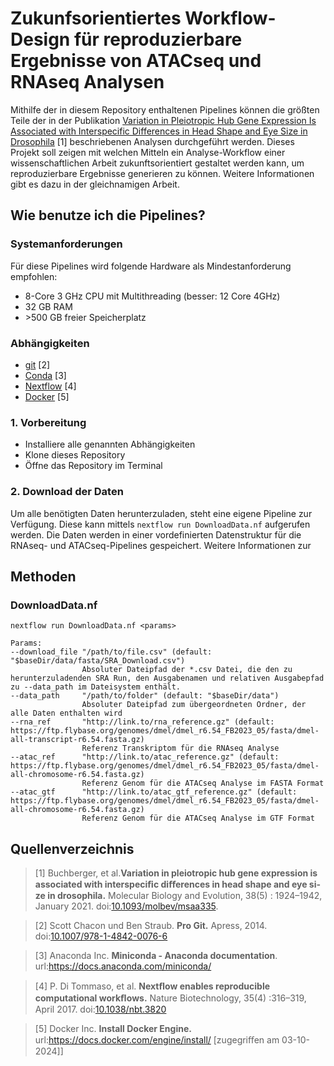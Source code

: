 # Zukunfsorientiertes Workflow-Design für reproduzierbare Ergebnisse von ATACseq und RNAseq Analysen

Mithilfe der in diesem Repository enthaltenen Pipelines können die größten Teile der in der Publikation [Variation in Pleiotropic Hub Gene Expression Is Associated with Interspecific Differences in Head Shape and Eye Size in Drosophila](https://doi.org/10.1093/molbev/msaa335) [1] beschriebenen Analysen durchgeführt werden.
Dieses Projekt soll zeigen mit welchen Mitteln ein Analyse-Workflow einer wissenschaftlichen Arbeit zukunftsorientiert gestaltet werden kann, um reproduzierbare Ergebnisse generieren zu können. Weitere Informationen gibt es dazu in der gleichnamigen Arbeit.

## Wie benutze ich die Pipelines?

### Systemanforderungen
Für diese Pipelines wird folgende Hardware als Mindestanforderung empfohlen:
- 8-Core 3 GHz CPU mit Multithreading (besser: 12 Core 4GHz)
- 32 GB RAM
- \>500 GB freier Speicherplatz

### Abhängigkeiten
- [git](https://git-scm.com) [2]
- [Conda](https://docs.anaconda.com/miniconda/) [3]
- [Nextflow](https://www.nextflow.io/docs/latest/install.html) [4]
- [Docker](https://docs.docker.com/engine/install/) [5]

### 1. Vorbereitung
- Installiere alle genannten Abhängigkeiten
- Klone dieses Repository
- Öffne das Repository im Terminal

### 2. Download der Daten
Um alle benötigten Daten herunterzuladen, steht eine eigene Pipeline zur Verfügung. Diese kann mittels `nextflow run DownloadData.nf` aufgerufen werden.
Die Daten werden in einer vordefinierten Datenstruktur für die RNAseq- und ATACseq-Pipelines gespeichert. Weitere Informationen zur 

## Methoden
### DownloadData.nf
```shell
nextflow run DownloadData.nf <params>

Params:
--download_file "/path/to/file.csv" (default: "$baseDir/data/fasta/SRA_Download.csv")
                Absoluter Dateipfad der *.csv Datei, die den zu herunterzuladenden SRA Run, den Ausgabenamen und relativen Ausgabepfad zu --data_path im Dateisystem enthält.
--data_path     "/path/to/folder" (default: "$baseDir/data")
                Absoluter Dateipfad zum übergeordneten Ordner, der alle Daten enthalten wird
--rna_ref       "http://link.to/rna_reference.gz" (default: https://ftp.flybase.org/genomes/dmel/dmel_r6.54_FB2023_05/fasta/dmel-all-transcript-r6.54.fasta.gz)
                Referenz Transkriptom für die RNAseq Analyse
--atac_ref      "http://link.to/atac_reference.gz" (default: https://ftp.flybase.org/genomes/dmel/dmel_r6.54_FB2023_05/fasta/dmel-all-chromosome-r6.54.fasta.gz)
                Referenz Genom für die ATACseq Analyse im FASTA Format
--atac_gtf      "http://link.to/atac_gtf_reference.gz" (default: https://ftp.flybase.org/genomes/dmel/dmel_r6.54_FB2023_05/fasta/dmel-all-chromosome-r6.54.fasta.gz)
                Referenz Genom für die ATACseq Analyse im GTF Format

```

## Quellenverzeichnis
> [1] 
Buchberger, et al.**Variation in pleiotropic hub gene expression is associated with interspeciﬁc diﬀerences in head shape and eye si- ze in drosophila.** 
 Molecular Biology and Evolution, 38(5) : 1924–1942, January 2021. doi:[10.1093/molbev/msaa335](https://doi.org/10.1093/molbev/msaa335).

> [2] Scott Chacon und Ben Straub. **Pro Git.** Apress, 2014. doi:[10.1007/978-1-4842-0076-6](http://dx.doi.org/10.1007/978-1-4842-0076-6)

> [3] Anaconda Inc. **Miniconda - Anaconda documentation**. url:https://docs.anaconda.com/miniconda/

> [4] P. Di Tommaso, et al. **Nextﬂow enables reproducible computational workﬂows.** Nature Biotechnology, 35(4) :316–319, April 2017. doi:[10.1038/nbt.3820](http://www.nature.com/nbt/journal/v35/n4/full/nbt.3820.html)

> [5] Docker Inc. **Install Docker Engine.** url:https://docs.docker.com/engine/install/ [zugegriﬀen am 03-10-2024]]